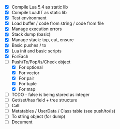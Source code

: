 - [x] Compile Lua 5.4 as static lib
- [x] Compile LuaJIT as static lib
- [x] Test environment
- [x] Load buffer / code from string / code from file
- [x] Manage execution errors
- [x] Stack dump (basic)
- [x] Manage stack: top, cut, ensure
- [x] Basic pushes / to
- [x] Lua init and basic scripts
- [x] ForEach
- [ ] Push/To/Pop/Is/Check object
  - [x] For optional
  - [x] For vector
  - [x] For pair
  - [x] For tuple
  - [x] For map
- [ ] TODO - false is being stored as integer
- [ ] Get/set/has field + tree structure
- [ ] Call
- [ ] Metatables / UserData / Class table (see push/to/is)
- [ ] To string object (for dump)
- [ ] Document
